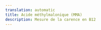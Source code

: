 ```yaml
---
translation: automatic
title: Acide méthylmalonique (MMA)
description: Mesure de la carence en B12
---
```


